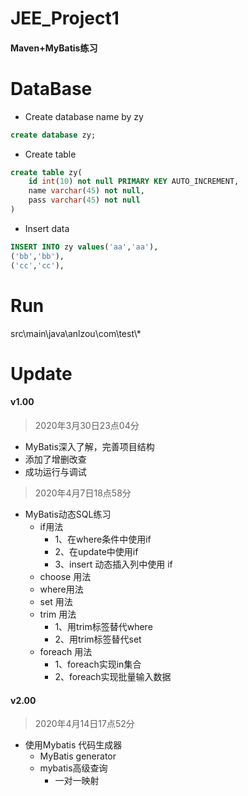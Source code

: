 # JEE_Project1
#### Maven+MyBatis练习

# DataBase
- Create database name by zy
```sql
create database zy;
```
- Create table
```sql
create table zy(
    id int(10) not null PRIMARY KEY AUTO_INCREMENT, 
    name varchar(45) not null, 
    pass varchar(45) not null
)
```
- Insert data
```sql
INSERT INTO zy values('aa','aa'),
('bb','bb'),
('cc','cc'),
```
# Run   
src\main\java\anlzou\com\test\\*

# Update
#### v1.00
> 2020年3月30日23点04分

- MyBatis深入了解，完善项目结构
- 添加了增删改查
- 成功运行与调试

> 2020年4月7日18点58分

- MyBatis动态SQL练习
    - if用法
        - 1、在where条件中使用if
        - 2、在update中使用if
        - 3、insert 动态插入列中使用 if
    - choose 用法
    - where用法
    - set 用法
    - trim 用法
        - 1、用trim标签替代where
        - 2、用trim标签替代set
    - foreach 用法
        - 1、foreach实现in集合
        - 2、foreach实现批量输入数据 
        
#### v2.00
> 2020年4月14日17点52分

- 使用Mybatis 代码生成器
    - MyBatis generator
    - mybatis高级查询
        - 一对一映射  
